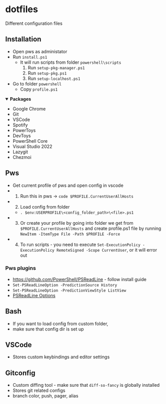 # dotfiles
Different configuration files

## Installation

- Open pws as administator
- Run `install.ps1`
    - It will run scripts from folder `powershell\scripts`
        1. Run `setup-pkg-manager.ps1`
        2. Run `setup-pkg.ps1`
        3. Run `setup-localhost.ps1`
- Go to folder `powershell`
    - Copy `profile.ps1`

<details open>
<summary><strong>Packages</strong></summary>

* Google Chrome
* Git
* VSCode
* Spotify
* PowerToys
* DevToys
* PowerShell Core
* Visual Studio 2022
* Lazygit
* Chezmoi

</details>

## Pws

- Get current profile of pws and open config in vscode
- 1. Run this in pws -> `code $PROFILE.CurrentUserAllHosts`
- 2. Load config from folder
    - `. $env:USERPROFILE\<config_folder_path>\<file>.ps1`
- 3. Or create your profile by going into folder we get from `$PROFILE.CurrentUserAllHosts`
and create profile.ps1 file by running `NewItem -ItemType File -Path $PROFILE -Force`
- 4. To run scripts - you need to execute `Set-ExecutionPolicy -ExecutionPolicy RemoteSigned -Scope CurrentUser`, or it will error out

### Pws plugins
- https://github.com/PowerShell/PSReadLine - follow install guide
- `Set-PSReadLineOption -PredictionSource History`
- `Set-PSReadLineOption -PredictionViewStyle ListView`
- [PSReadLine Options](https://learn.microsoft.com/en-us/powershell/module/psreadline/get-psreadlineoption?view=powershell-7.4)

## Bash

- If you want to load config from custom folder,
- make sure that config dir is set up

## VSCode

- Stores custom keybindings and editor settings

## Gitconfig

- Custom diffing tool - make sure that `diff-so-fancy` is globally installed
- Stores git related configs
- branch color, push, pager, alias